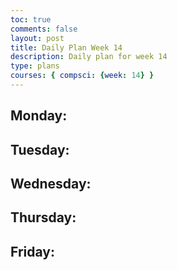 ```yaml
---
toc: true
comments: false
layout: post
title: Daily Plan Week 14
description: Daily plan for week 14
type: plans
courses: { compsci: {week: 14} }
---
```


## Monday:
> 

## Tuesday:
> 

## Wednesday:
> 

## Thursday:
> 

## Friday:
> 